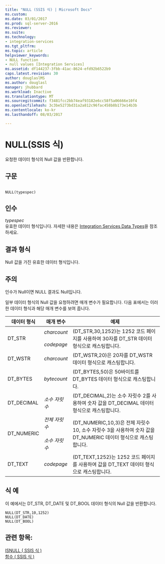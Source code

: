 ```yaml
---
title: "NULL (SSIS 식) | Microsoft Docs"
ms.custom: 
ms.date: 03/01/2017
ms.prod: sql-server-2016
ms.reviewer: 
ms.suite: 
ms.technology:
- integration-services
ms.tgt_pltfrm: 
ms.topic: article
helpviewer_keywords:
- NULL function
- null values [Integration Services]
ms.assetid: df144237-3fbb-41ac-8624-efd92b6522b9
caps.latest.revision: 30
author: douglaslMS
ms.author: douglasl
manager: jhubbard
ms.workload: Inactive
ms.translationtype: MT
ms.sourcegitcommit: f3481fcc2bb74eaf93182e6cc58f5a06666e10f4
ms.openlocfilehash: 3c3be5273bd31a2a812c96fac458b8b173e14b3b
ms.contentlocale: ko-kr
ms.lasthandoff: 08/03/2017

---
```

# <a name="null-ssis-expression"></a>NULL(SSIS 식)
  요청한 데이터 형식의 Null 값을 반환합니다.  
  
## <a name="syntax"></a>구문  
  
```  
  
NULL(typespec)  
```  
  
## <a name="arguments"></a>인수  
 *typespec*  
 유효한 데이터 형식입니다. 자세한 내용은 [Integration Services Data Types](../../integration-services/data-flow/integration-services-data-types.md)을 참조하세요.  
  
## <a name="result-types"></a>결과 형식  
 Null 값을 가진 유효한 데이터 형식입니다.  
  
## <a name="remarks"></a>주의  
 인수가 Null이면 NULL 결과도 Null입니다.  
  
 일부 데이터 형식의 Null 값을 요청하려면 매개 변수가 필요합니다. 다음 표에서는 이러한 데이터 형식과 해당 매개 변수를 보여 줍니다.  
  
|데이터 형식|매개 변수|예제|  
|---------------|---------------|-------------|  
|DT_STR|*charcount*<br /><br /> *codepage*|(DT_STR,30,1252)는 1252 코드 페이지를 사용하여 30자를 DT_STR 데이터 형식으로 캐스팅합니다.|  
|DT_WSTR|*charcount*|(DT_WSTR,20)은 20자를 DT_WSTR 데이터 형식으로 캐스팅합니다.|  
|DT_BYTES|*bytecount*|(DT_BYTES,50)은 50바이트를 DT_BYTES 데이터 형식으로 캐스팅합니다.|  
|DT_DECIMAL|*소수 자릿수*|(DT_DECIMAL,2)는 소수 자릿수 2를 사용하여 숫자 값을 DT_DECIMAL 데이터 형식으로 캐스팅합니다.|  
|DT_NUMERIC|*전체 자릿수*<br /><br /> *소수 자릿수*|(DT_NUMERIC,10,3)은 전체 자릿수 10, 소수 자릿수 3을 사용하여 숫자 값을 DT_NUMERIC 데이터 형식으로 캐스팅합니다.|  
|DT_TEXT|*codepage*|(DT_TEXT,1252)는 1252 코드 페이지를 사용하여 값을 DT_TEXT 데이터 형식으로 캐스팅합니다.|  
  
## <a name="expression-examples"></a>식 예  
 이 예에서는 DT_STR, DT_DATE 및 DT_BOOL 데이터 형식의 Null 값을 반환합니다.  
  
```  
NULL(DT_STR,10,1252)  
NULL(DT_DATE)  
NULL(DT_BOOL)  
```  
  
## <a name="see-also"></a>관련 항목:  
 [ISNULL &#40; SSIS 식 &#41;](../../integration-services/expressions/isnull-ssis-expression.md)   
 [함수 &#40; SSIS 식 &#41;](../../integration-services/expressions/functions-ssis-expression.md)  
  
  

